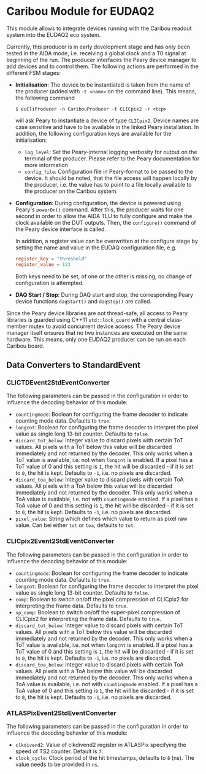 # Caribou Module for EUDAQ2

This module allows to integrate devices running with the Caribou readout system into the EUDAQ2 eco system.

Currently, this producer is in early development stage and has only been tested in the AIDA mode, i.e. receiving a global clock and a T0 signal at beginning of the run.
The producer interfaces the Peary device manager to add devices and to control them. The following actions are performed in the different FSM stages:

* **Initialisation**: The device to be instantiated is taken from the name of the producer (added with `-t <name>` on the command line). This means, the following command

    ```
    $ euCliProducer -n CaribouProducer -t CLICpix2 -r <tcp>
    ```

    will ask Peary to instantiate a device of type `CLICpix2`. Device names are case sensitive and have to be available in the linked Peary installation.
    In addition, the following configuration keys are available for the initialisation:

    * `log_level`: Set the Peary-internal logging verbosity for output on the terminal of the producer. Please refer to the Peary documentation for more information
    * `config_file`: Configuration file in Peary-format to be passed to the device. It should be noted, that the file access will happen locally by the producer, i.e. the value has to point to a file locally available to the producer on the Caribou system.

* **Configuration**: During configuration, the device is powered using Peary's `powerOn()` command. After this, the producer waits for one second in order to allow the AIDA TLU to fully configure and make the clock available on the DUT outputs. Then, the `configure()` command of the Peary device interface is called.

    In addition, a register value can be overwritten at the configure stage by setting the name and value in the EUDAQ configuration file, e.g.

    ```toml
    register_key = "threshold"
    register_value = 123
    ```

    Both keys need to be set, of one or the other is missing, no change of configuration is attempted.

* **DAQ Start / Stop**: During DAQ start and stop, the corresponding Peary device functions `daqStart()` and `daqStop()` are called.

Since the Peary device libraries are not thread-safe, all access to Peary libraries is guarded using C++11 `std::lock_guard` with a central class-member mutex to avoid concurrent device access. The Peary device manager itself ensures that no two instances are executed on the same hardware. This means, only one EUDAQ2 producer can be run on each Caribou board.


## Data Converters to StandardEvent

### CLICTDEvent2StdEventConverter

The following parameters can be passed in the configuration in order to influence the decoding behavior of this module:

* `countingmode`: Boolean for configuring the frame decoder to indicate counting mode data. Defaults to `true`.
* `longcnt`: Boolean for configuring the frame decoder to interpret the pixel value as single long 13-bit counter. Defaults to `false`.
* `discard_tot_below`: Integer value to discard pixels with certain ToT values. All pixels with a ToT below this value will be discarded immediately and not returned by the decoder. This only works when a ToT value is available, i.e. not when `longcnt` is enabled. If a pixel has a ToT value of 0 and this setting is `1`, the hit will be discarded - if it is set to `0`, the hit is kept. Defaults to `-1`, i.e. no pixels are discarded.
* `discard_toa_below`: Integer value to discard pixels with certain ToA values. All pixels with a ToA below this value will be discarded immediately and not returned by the decoder. This only works when a ToA value is available, i.e. not with `countingmode` enabled. If a pixel has a ToA value of 0 and this setting is `1`, the hit will be discarded - if it is set to `0`, the hit is kept. Defaults to `-1`, i.e. no pixels are discarded.
* `pixel_value`: String which defines which value to return as pixel raw value. Can bei either `tot` or `toa`, defaults to `tot`.

### CLICpix2Event2StdEventConverter

The following parameters can be passed in the configuration in order to influence the decoding behavior of this module:

* `countingmode`: Boolean for configuring the frame decoder to indicate counting mode data. Defaults to `true`.
* `longcnt`: Boolean for configuring the frame decoder to interpret the pixel value as single long 13-bit counter. Defaults to `false`.
* `comp`: Boolean to switch on/off the pixel compression of CLICpix2 for interpreting the frame data. Defaults to `true`.
* `sp_comp`: Boolean to switch on/off the super-pixel compression of CLICpix2 for interpreting the frame data. Defaults to `true`.
* `discard_tot_below`: Integer value to discard pixels with certain ToT values. All pixels with a ToT below this value will be discarded immediately and not returned by the decoder. This only works when a ToT value is available, i.e. not when `longcnt` is enabled. If a pixel has a ToT value of 0 and this setting is `1`, the hit will be discarded - if it is set to `0`, the hit is kept. Defaults to `-1`, i.e. no pixels are discarded.
* `discard_toa_below`: Integer value to discard pixels with certain ToA values. All pixels with a ToA below this value will be discarded immediately and not returned by the decoder. This only works when a ToA value is available, i.e. not with `countingmode` enabled. If a pixel has a ToA value of 0 and this setting is `1`, the hit will be discarded - if it is set to `0`, the hit is kept. Defaults to `-1`, i.e. no pixels are discarded.

### ATLASPixEvent2StdEventConverter

The following parameters can be passed in the configuration in order to influence the decoding behavior of this module:

* `clkdivend2`: Value of clkdivend2 register in ATLASPix specifying the speed of TS2 counter. Default is `7`.
* `clock_cycle`:  Clock period of the hit timestamps, defaults to `8` (ns). The value needs to be provided in `ns`.
